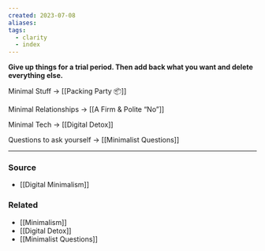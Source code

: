 ```yaml
---
created: 2023-07-08
aliases: 
tags:
  - clarity
  - index
---
```

**Give up things for a trial period. Then add back what you want and delete everything else.**

Minimal Stuff → [[Packing Party 📦]] 

Minimal Relationships → [[A Firm & Polite “No”]] 

Minimal Tech → [[Digital Detox]] 

Questions to ask yourself → [[Minimalist Questions]] 

---

### Source
- [[Digital Minimalism]]

### Related
- [[Minimalism]]
- [[Digital Detox]]
- [[Minimalist Questions]]